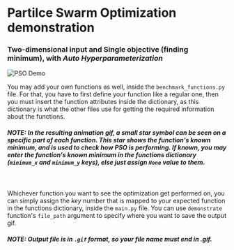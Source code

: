 # Partilce Swarm Optimization demonstration
### Two-dimensional input and Single objective (finding minimum), with *Auto Hyperparameterization*

![PSO Demo](https://github.com/Vandalious/PSO-demonstration/blob/main/src/LevyFunc-PSO.gif "PSO on Levy function")

You may add your own functions as well, inside the `benchmark_functions.py` file. For that, you have to first define your function like a regular one, then you must insert the function attributes inside the dictionary, as this dictionary is what the other files use for getting the required information about the functions.

##### **NOTE**: In the resulting animation gif, a small *star symbol* can be seen on a specific part of each function. This star shows the function's **known** minimum, and is used to check how PSO is performing. If known, you may enter the function's known minimum in the *functions dictionary* (`minimum_x` and `minimum_y` keys), else just assign `None` value to them.
<br />

Whichever function you want to see the optimization get performed on, you can simply assign the *key* number that is mapped to your expected function in the functions dictionary, inside the `main.py` file. You can use `demonstrate` function's `file_path` argument to specify where you want to save the output gif.

##### **NOTE**: Output file is in `.gif` format, so your file name must end in *.gif*.
